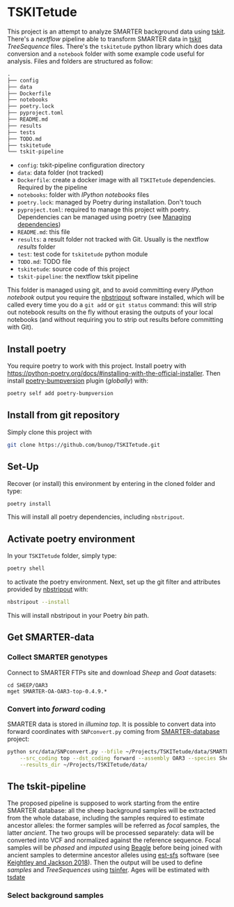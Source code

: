 # TSKITetude

This project is an attempt to analyze SMARTER background data using [tskit](https://tskit.dev/). There's a *nextflow* pipeline able to transform SMARTER data in
[tskit](https://tskit.dev/tskit/docs/stable/introduction.html) *TreeSequence*
files. There's the `tskitetude` python library which does data conversion and
a `notebook` folder with some example code useful for analysis.
Files and folders are structured as follow:

```txt
.
├── config
├── data
├── Dockerfile
├── notebooks
├── poetry.lock
├── pyproject.toml
├── README.md
├── results
├── tests
├── TODO.md
├── tskitetude
└── tskit-pipeline
```

* `config`: tskit-pipeline configuration directory
* `data`: data folder (not tracked)
* `Dockerfile`: create a docker image with all `TSKITetude` dependencies. Required
  by the pipeline
* `notebooks`: folder with *IPython notebooks* files
* `poetry.lock`: managed by Poetry during installation. Don't touch
* `pyproject.toml`: required to manage this project with poetry. Dependencies
  can be managed using poetry (see [Managing dependencies](https://python-poetry.org/docs/managing-dependencies/))
* `README.md`: this file
* `results`: a result folder not tracked with Git. Usually is the nextflow *results*
  folder
* `test`: test code for `tskitetude` python module
* `TODO.md`: TODO file
* `tskitetude`: source code of this project
* `tskit-pipeline`: the nextflow tskit pipeline

This folder is managed using git, and to avoid committing every *IPython notebook*
output you require the [nbstripout](https://github.com/kynan/nbstripout) software
installed, which will be called every time you do a `git add` or `git status`
command: this will strip out notebook results on the fly without erasing the
outputs of your local notebooks (and without requiring you to strip out results
before committing with Git).

## Install poetry

You require poetry to work with this project.
Install poetry with <https://python-poetry.org/docs/#installing-with-the-official-installer>. Then
install [poetry-bumpversion](https://pypi.org/project/poetry-bumpversion/) plugin
(*globally*) with:

```bash
poetry self add poetry-bumpversion
```

## Install from git repository

Simply clone this project with

```bash
git clone https://github.com/bunop/TSKITetude.git
```

## Set-Up

Recover (or install) this environment by entering in the cloned folder and type:

```bash
poetry install
```

This will install all poetry dependencies, including `nbstripout`.

## Activate poetry environment

In your `TSKITetude` folder, simply type:

```bash
poetry shell
```

to activate the poetry environment. Next, set up the git filter and attributes
provided by [nbstripout](https://github.com/kynan/nbstripout) with:

```bash
nbstripout --install
```

This will install nbstripout in your Poetry *bin* path.

## Get SMARTER-data

### Collect SMARTER genotypes

Connect to SMARTER FTPs site and download *Sheep* and *Goat* datasets:

```lftp
cd SHEEP/OAR3
mget SMARTER-OA-OAR3-top-0.4.9.*
```

### Convert into *forward* coding

SMARTER data is stored in *illumina top*. It is possible to convert data into
forward coordinates with `SNPconvert.py` coming from [SMARTER-database](https://github.com/cnr-ibba/SMARTER-database)
project:

```bash
python src/data/SNPconvert.py --bfile ~/Projects/TSKITetude/data/SMARTER-OA-OAR3-top-0.4.9 \
    --src_coding top --dst_coding forward --assembly OAR3 --species Sheep \
    --results_dir ~/Projects/TSKITetude/data/
```

## The tskit-pipeline

The proposed pipeline is supposed to work starting from the entire SMARTER
database: all the sheep background samples will be extracted from the whole
database, including the samples required to estimate ancestor alleles: the former
samples will be referred as *focal* samples, the latter *ancient*.
The two groups will be processed separately: data will be converted into VCF
and normalized against the reference sequence. Focal samples will be *phased* and
*imputed* using [Beagle](https://faculty.washington.edu/browning/beagle/b5_2.html)
before being joined with ancient samples to determine ancestor alleles
using [est-sfs](https://sourceforge.net/projects/est-usfs/) software
(see [Keightley and Jackson 2018](https://academic.oup.com/genetics/article/209/3/897/5930981)).
Then the output will be used to define *samples* and *TreeSequences*
using [tsinfer](https://tskit.dev/tsinfer/docs/stable/). Ages
will be estimated with [tsdate](https://tskit.dev/software/tsdate.html)

### Select background samples
